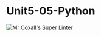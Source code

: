 # Unit5-05-Python
[![Mr Coxall's Super Linter](https://github.com/ICS3U-Programming-JosephK/Unit5-05-Python/workflows/Mr%20Coxall's%20Super%20Linter/badge.svg)](https://github.com/ICS3U-Programming-JosephK/Unit5-05-Python/actions/)
